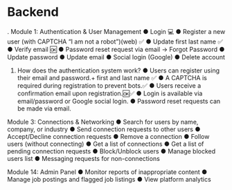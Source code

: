 # Backend

.
Module 1: Authentication & User Management
●	Login 💻
●	Register a new user (with CAPTCHA “I am not a robot”)(web) ✅
●	Update first last  name ✅
●	Verify email 🆗
●	Password reset request via email ->	Forgot Password
●	Update password
●	Update email 
●	Social login (Google)
●	Delete account


1. How does the authentication system work?
●	Users can register using their email and password.+ first and last name ✅
●	A CAPTCHA is required during registration to prevent bots.✅
●	Users receive a confirmation email upon registration.🆗✅
●	Login is available via email/password or Google social login.
●	Password reset requests can be made via email.



 Module 3: Connections & Networking
●	Search for users by name, company, or industry
●	Send connection requests to other users
●	Accept/Decline connection requests
●	Remove a connection
●	Follow users (without connecting)
●	Get a list of connections
●	Get a list of pending connection requests
●	Block/Unblock users
●	Manage blocked users list
●	Messaging requests for non-connections



Module 14: Admin Panel
●	Monitor reports of inappropriate content
●	Manage job postings and flagged job listings
●	View platform analytics

